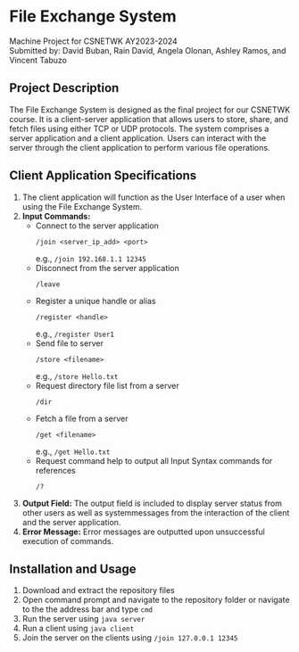 # File Exchange System
Machine Project for CSNETWK AY2023-2024\
Submitted by: David Buban, Rain David, Angela Olonan, Ashley Ramos, and Vincent Tabuzo

## Project Description
The File Exchange System is designed as the final project for our CSNETWK course. It is a client-server application that allows users to store, share, and fetch files using either TCP or UDP protocols. The system comprises a server application and a client application. Users can interact with the server through the client application to perform various file operations.

## Client Application Specifications
1. The client application will function as the User Interface of a user when using the File Exchange System.
2. **Input Commands:**
   - Connect to the server application
     ```
     /join <server_ip_add> <port>
     ```
     e.g., `/join 192.168.1.1 12345`
   - Disconnect from the server application
     ```
     /leave
     ```
   - Register a unique handle or alias
     ```
     /register <handle>
     ```
     e.g., `/register User1`
   - Send file to server
     ```
     /store <filename>
     ```
     e.g., `/store Hello.txt`
   - Request directory file list from a server
     ```
     /dir
     ```
   - Fetch a file from a server
     ```
     /get <filename>
     ```
     e.g., `/get Hello.txt`
   - Request command help to output all Input Syntax commands for references
     ```
     /?
     ```
3. **Output Field:** The output field is included to display server status from other users as well as systemmessages from the interaction of the client and the server application.
5. **Error Message:** Error messages are outputted upon unsuccessful execution of commands.

## Installation and Usage
1. Download and extract the repository files
2. Open command prompt and navigate to the repository folder or navigate to the the address bar and type `cmd`
3. Run the server using `java server`
4. Run a client using `java client`
5. Join the server on the clients using `/join 127.0.0.1 12345`